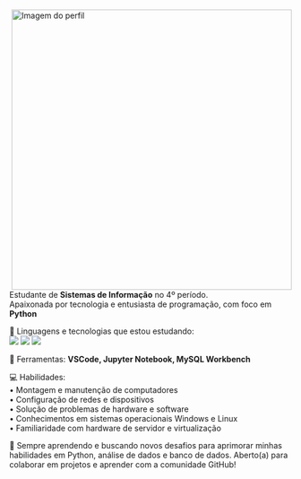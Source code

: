
 <div style="display: flex; justify-content: center; align-items: center; height: 100vh;">
  <div>
    <img src="https://cdn.dribbble.com/users/5448869/screenshots/11964344/media/7c1a55db92d1d015c51ad7595a2b82ff.png?compress=1&resize=800x600&vertical=top" min-width="500px" max-width="500px" width="500px" align="right" alt="Imagem do perfil">
    <p align="left"> 
      Estudante de <strong>Sistemas de Informação</strong> no 4º período.<br>
      Apaixonada por tecnologia e entusiasta de programação, com foco em <strong>Python</strong>
    </p>
    <p align="left">
      🦄 Linguagens e tecnologias que estou estudando:<br>  
      <img src="https://img.shields.io/badge/Python-14354C?style=for-the-badge&logo=python&logoColor=white" /> 
      <img src="https://img.shields.io/badge/Análise%20de%20Dados-FFA500?style=for-the-badge&logo=jupyter&logoColor=white" /> 
      <img src="https://img.shields.io/badge/Banco%20de%20Dados-00000F?style=for-the-badge&logo=mysql&logoColor=white" /> 
    </p>
    <p align="left">
      💼 Ferramentas: <strong>VSCode, Jupyter Notebook, MySQL Workbench</strong>
    </p>
    <p align="left">
      💻 Habilidades: <br>
      • Montagem e manutenção de computadores <br>
      • Configuração de redes e dispositivos <br>
      • Solução de problemas de hardware e software <br>
      • Conhecimentos em sistemas operacionais Windows e Linux <br>
      • Familiaridade com hardware de servidor e virtualização
    </p>
    <p align="left">
      🌱 Sempre aprendendo e buscando novos desafios para aprimorar minhas habilidades em Python, análise de dados e banco de dados. Aberto(a) para colaborar em projetos e aprender com a comunidade GitHub!
    </p>

 </div>
</div>
